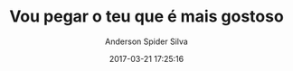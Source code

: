---
title: "Vou pegar o teu que é mais gostoso"
subtitle: "Anderson Spider Silva"
image: "img/20170321-andersonspidersilva.jpg"
date: 2017-03-21 17:25:16
---